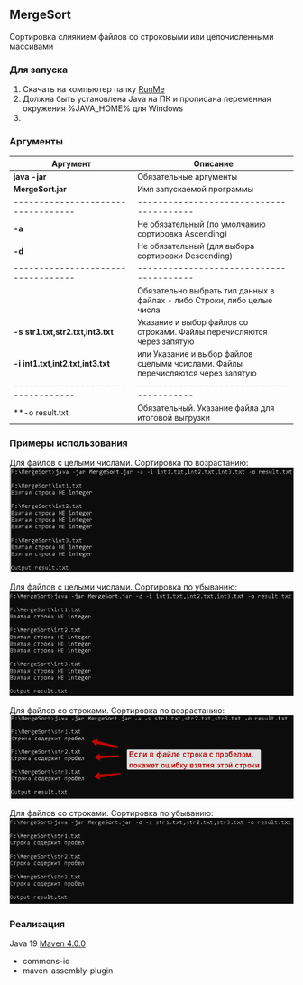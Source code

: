 ## MergeSort
Сортировка слиянием файлов со строковыми или целочисленными массивами
### Для запуска
1. Скачать на компьютер папку [RunMe](https://github.com/Deniskaponchik/CompareMerge/tree/master/RunMe)
2. Должна быть установлена Java на ПК и прописана переменная окружения %JAVA_HOME% для Windows
3.

### Аргументы
| Аргумент                          | Описание |
| ----------------------------------| ---------------------------------------|
| **java -jar**                     | Обязательные аргументы |
| **MergeSort.jar**                 | Имя запускаемой программы              |
| ----------------------------------|----------------------------------------|
| **-a**                            | Не обязательный (по умолчанию сортировка Ascending)|
| **-d**                            | Не обязательный (для выбора сортировки Descending)|
| ----------------------------------|----------------------------------------|
|                                   |Обязательно выбрать тип данных в файлах - либо Строки, либо целые числа|
| **-s str1.txt,str2.txt,int3.txt** | Указание и выбор файлов со строками. Файлы перечисляются через запятую|
| **-i int1.txt,int2.txt,int3.txt** | или Указание и выбор файлов сцелыми чсислами. Файлы перечисляются через запятую|
| ----------------------------------|----------------------------------------|
| **-o result.txt                   | Обязательный. Указание файла для итоговой выгрузки|


### Примеры использования
Для файлов с целыми числами. Сортировка по возрастанию:
![alt text](https://github.com/Deniskaponchik/CompareMerge/blob/master/png/JarIntAsc.PNG)

Для файлов с целыми числами. Сортировка по убыванию:
![alt text](https://github.com/Deniskaponchik/CompareMerge/blob/master/png/JarIntDes.PNG)

Для файлов со строками. Сортировка по возрастанию:
![alt text](https://github.com/Deniskaponchik/CompareMerge/blob/master/png/JarStrAsc.PNG)

Для файлов со строками. Сортировка по убыванию:
![alt text](https://github.com/Deniskaponchik/CompareMerge/blob/master/png/JarStrDes.PNG)

### Реализация
Java 19
[Maven 4.0.0](https://github.com/Deniskaponchik/CompareMerge/blob/master/pom.xml)
* commons-io
* maven-assembly-plugin

